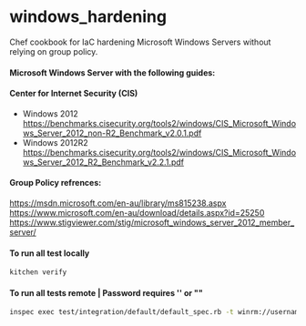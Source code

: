 # windows_hardening

Chef cookbook for IaC hardening Microsoft Windows Servers without relying on group policy.

#### Microsoft Windows Server with the following guides:

#### Center for Internet Security (CIS)
- Windows 2012 
https://benchmarks.cisecurity.org/tools2/windows/CIS_Microsoft_Windows_Server_2012_non-R2_Benchmark_v2.0.1.pdf
- Windows 2012R2
https://benchmarks.cisecurity.org/tools2/windows/CIS_Microsoft_Windows_Server_2012_R2_Benchmark_v2.2.1.pdf

#### Group Policy refrences:
https://msdn.microsoft.com/en-au/library/ms815238.aspx
https://www.microsoft.com/en-au/download/details.aspx?id=25250
https://www.stigviewer.com/stig/microsoft_windows_server_2012_member_server/  

#### To run all test locally
```bash
kitchen verify
```

#### To run all tests remote | Password requires '' or ""
```bash
inspec exec test/integration/default/default_spec.rb -t winrm://username@192.168.0.12 --password 'password'
```

